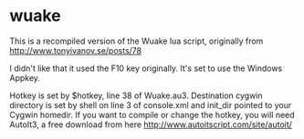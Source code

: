 wuake
=====

This is a recompiled version of the Wuake lua script, originally from http://www.tonyivanov.se/posts/78


I didn't like that it used the F10 key originally. It's set to use the Windows Appkey. 


Hotkey is set by $hotkey, line 38 of Wuake.au3. Destination cygwin directory is set by shell on line 3 of console.xml and init_dir pointed to your Cygwin homedir. If you want to compile or change the hotkey, you will need AutoIt3, a free download from here http://www.autoitscript.com/site/autoit/ 

